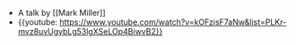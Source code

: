 - A talk by [[Mark Miller]]
- {{youtube: https://www.youtube.com/watch?v=kOFzisF7aNw&list=PLKr-mvz8uvUgybLg53lgXSeLOp4BiwvB2}}
